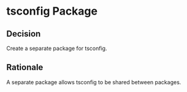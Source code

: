 # tsconfig Package

## Decision

Create a separate package for tsconfig.

## Rationale

A separate package allows tsconfig to be shared between packages.
